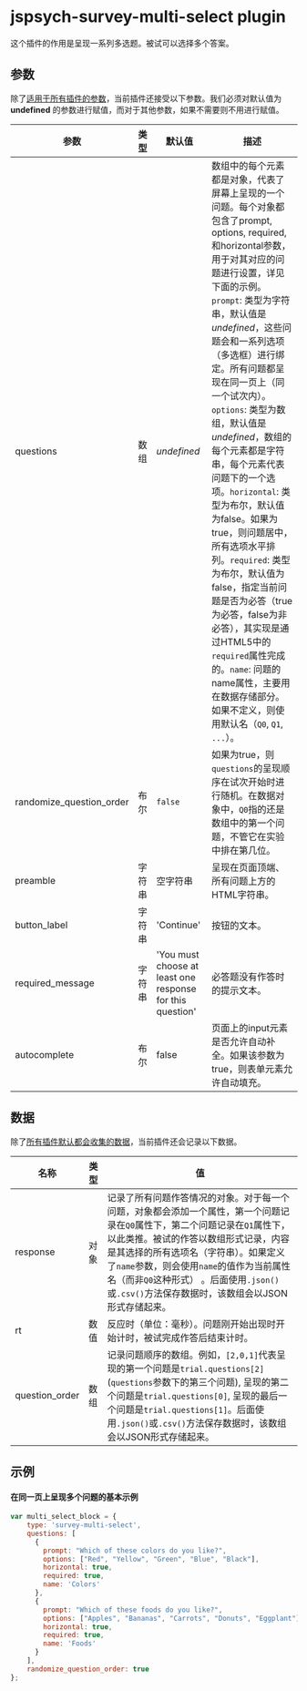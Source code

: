 # jspsych-survey-multi-select plugin

这个插件的作用是呈现一系列多选题。被试可以选择多个答案。

## 参数

除了[适用于所有插件的参数](/overview/plugins.html#parameters-available-in-all-plugins)，当前插件还接受以下参数。我们必须对默认值为 **undefined** 的参数进行赋值，而对于其他参数，如果不需要则不用进行赋值。

参数 | 类型 | 默认值 | 描述 
----------|------|---------------|------------
questions | 数组 | *undefined* | 数组中的每个元素都是对象，代表了屏幕上呈现的一个问题。每个对象都包含了prompt, options, required, 和horizontal参数，用于对其对应的问题进行设置，详见下面的示例。`prompt`: 类型为字符串，默认值是*undefined*，这些问题会和一系列选项（多选框）进行绑定。所有问题都呈现在同一页上（同一个试次内）。`options`: 类型为数组，默认值是*undefined*，数组的每个元素都是字符串，每个元素代表问题下的一个选项。`horizontal`: 类型为布尔，默认值为false。如果为true，则问题居中，所有选项水平排列。`required`: 类型为布尔，默认值为false，指定当前问题是否为必答（true为必答，false为非必答），其实现是通过HTML5中的`required`属性完成的。`name`: 问题的name属性，主要用在数据存储部分。如果不定义，则使用默认名（`Q0`, `Q1`, `...`）。 
randomize_question_order | 布尔 | `false` | 如果为true，则`questions`的呈现顺序在试次开始时进行随机。在数据对象中，`Q0`指的还是数组中的第一个问题，不管它在实验中排在第几位。 
preamble | 字符串 | 空字符串 | 呈现在页面顶端、所有问题上方的HTML字符串。 
button_label | 字符串 |  'Continue' | 按钮的文本。 
required_message | 字符串 | 'You must choose at least one response for this question' | 必答题没有作答时的提示文本。 
autocomplete | 布尔 | false | 页面上的input元素是否允许自动补全。如果该参数为true，则表单元素允许自动填充。

## 数据

除了[所有插件默认都会收集的数据](/overview/plugins.html#data-collected-by-all-plugins)，当前插件还会记录以下数据。

名称 | 类型 | 值 
-----|------|------
response | 对象 | 记录了所有问题作答情况的对象。对于每一个问题，对象都会添加一个属性，第一个问题记录在`Q0`属性下，第二个问题记录在`Q1`属性下，以此类推。被试的作答以数组形式记录，内容是其选择的所有选项名（字符串）。如果定义了`name`参数，则会使用`name`的值作为当前属性名（而非`Q0`这种形式） 。后面使用`.json()`或`.csv()`方法保存数据时，该数组会以JSON形式存储起来。 
rt | 数值 | 反应时（单位：毫秒）。问题刚开始出现时开始计时，被试完成作答后结束计时。 
question_order | 数组 | 记录问题顺序的数组。例如，`[2,0,1]`代表呈现的第一个问题是`trial.questions[2]` (`questions`参数下的第三个问题), 呈现的第二个问题是`trial.questions[0]`, 呈现的最后一个问题是`trial.questions[1]`。后面使用`.json()`或`.csv()`方法保存数据时，该数组会以JSON形式存储起来。 

## 示例

#### 在同一页上呈现多个问题的基本示例

```javascript
var multi_select_block = {
    type: 'survey-multi-select',
    questions: [
      {
        prompt: "Which of these colors do you like?", 
        options: ["Red", "Yellow", "Green", "Blue", "Black"], 
        horizontal: true,
        required: true,
        name: 'Colors'
      }, 
      {
        prompt: "Which of these foods do you like?", 
        options: ["Apples", "Bananas", "Carrots", "Donuts", "Eggplant"], 
        horizontal: true,
        required: true,
        name: 'Foods'
      }
    ], 
    randomize_question_order: true
};
```
